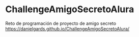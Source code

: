 # ChallengeAmigoSecretoAlura
Reto de programación de proyecto de amigo secreto 
https://danielgards.github.io/ChallengeAmigoSecretoAlura/